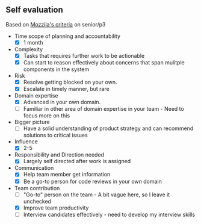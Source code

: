 ## Self evaluation

Based on [Mozzila's criteria](https://twitter.com/Gankro/status/1046438955439271936) on senior/p3

* Time scope of planning and accountability
	- [x] 1 month 

* Complexity
	- [x] Tasks that requires further work to be actionable
	- [x] Can start to reason effectively about concerns that span mulitple components in the system

* Risk
	- [x] Resolve getting blocked on your own. 
	- [x] Escalate in timely manner, but rare

* Domain expertise
	- [x] Advanced in your own domain. 
	- [ ] Familiar in other area of domain expertise in your team - Need to focus more on this

* Bigger picture
	- [ ] Have a solid understanding of product strategy and can recommend solutions to critical issues

* Influence
	- [x] 2-5

* Responsibility and Direction needed
	- [x] Largely self directed after work is assigned

* Communication
	- [x] Help team member get information
	- [x] Be a go-to person for code reviews in your own domain

* Team contribution
	- [ ] "Go-to" person on the team - A bit vague here, so I leave it unchecked
	- [x] Improve team productivity
	- [ ] Interview candidates effectively - need to develop my interview skills
